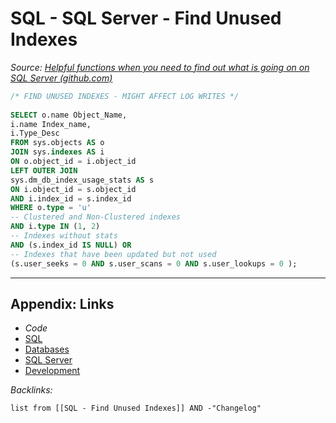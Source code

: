# SQL - SQL Server - Find Unused Indexes

*Source: [Helpful functions when you need to find out what is going on on SQL Server (github.com)](https://gist.github.com/jimbrig/5d91eef57ce1de7d7f799e92d565631d)*

````SQL
/* FIND UNUSED INDEXES - MIGHT AFFECT LOG WRITES */
 
SELECT o.name Object_Name,
i.name Index_name, 
i.Type_Desc
FROM sys.objects AS o
JOIN sys.indexes AS i
ON o.object_id = i.object_id 
LEFT OUTER JOIN 
sys.dm_db_index_usage_stats AS s 
ON i.object_id = s.object_id 
AND i.index_id = s.index_id
WHERE o.type = 'u'
-- Clustered and Non-Clustered indexes
AND i.type IN (1, 2) 
-- Indexes without stats
AND (s.index_id IS NULL) OR
-- Indexes that have been updated but not used
(s.user_seeks = 0 AND s.user_scans = 0 AND s.user_lookups = 0 );
````

---

## Appendix: Links

* *Code*
* [SQL](SQL.md)
* [Databases](../../MOCs/Databases.md)
* [SQL Server](../../../3-Resources/Tools/Developer%20Tools/Data%20Stack/Databases/SQL%20Server.md)
* [Development](../../MOCs/Development.md)

*Backlinks:*

````dataview
list from [[SQL - Find Unused Indexes]] AND -"Changelog"
````

